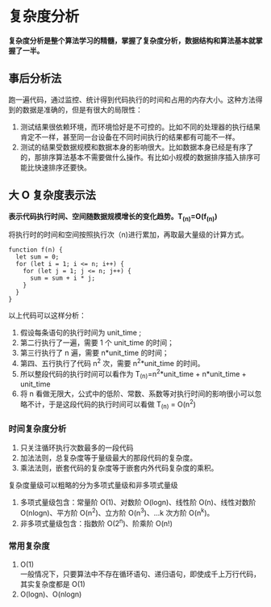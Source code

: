 # 复杂度分析

**复杂度分析是整个算法学习的精髓，掌握了复杂度分析，数据结构和算法基本就掌握了一半。**

## 事后分析法

跑一遍代码，通过监控、统计得到代码执行的时间和占用的内存大小。这种方法得到的数据是准确的，但是有很大的局限性：

1. 测试结果很依赖环境，而环境恰好是不可控的。比如不同的处理器的执行结果肯定不一样，甚至同一台设备在不同时间执行的结果都有可能不一样。
2. 测试的结果受数据规模和数据本身的影响很大。比如数据本身已经是有序了的，那排序算法基本不需要做什么操作。有比如小规模的数据排序插入排序可能比快速排序还要快。

## 大 O 复杂度表示法

**表示代码执行时间、空间随数据规模增长的变化趋势。T<sub>(n)</sub>=O(f<sub>(n)</sub>)**

将执行时的时间和空间按照执行次（n)进行累加，再取最大量级的计算方式。

```
function f(n) {
  let sum = 0;
  for (let i = 1; i <= n; i++) {
    for (let j = 1; j <= n; j++) {
      sum = sum + i * j;
    }
  }
}
```

以上代码可以这样分析：

1. 假设每条语句的执行时间为 unit_time ;
2. 第二行执行了一遍，需要 1 个 unit_time 的时间；
3. 第三行执行了 n 遍，需要 n\*unit_time 的时间；
4. 第四、五行执行了代码 n<sup>2</sup> 次，需要 n<sup>2</sup>\*unit_time 的时间。
5. 所以整段代码的执行时间可以看作为 T<sub>(n)</sub>=n<sup>2</sup>\*unit_time + n\*unit_time + unit_time
6. 将 n 看做无限大，公式中的低阶、常数、系数等对执行时间的影响很小可以忽略不计，于是这段代码的执行时间可以看做 T<sub>(n)</sub> = O(n<sup>2</sup>)

### 时间复杂度分析

1. 只关注循环执行次数最多的一段代码
2. 加法法则，总复杂度等于量级最大的那段代码的复杂度。
3. 乘法法则，嵌套代码的复杂度等于嵌套内外代码复杂度的乘积。

复杂度量级可以粗略的分为多项式量级和非多项式量级

1. 多项式量级包含：常量阶 O(1)、对数阶 O(logn)、线性阶 O(n)、线性对数阶 O(nlogn)、平方阶 O(n<sup>2</sup>)、立方阶 O(n<sup>3</sup>)、...k 次方阶 O(n<sup>k</sup>)。
2. 非多项式量级包含：指数阶 O(2<sup>n</sup>)、阶乘阶 O(n!)

### 常用复杂度

1. O(1)
   <br> 一般情况下，只要算法中不存在循环语句、递归语句，即使成千上万行代码，其实复杂度都是 O(1)
2. O(logn)、O(nlogn)
